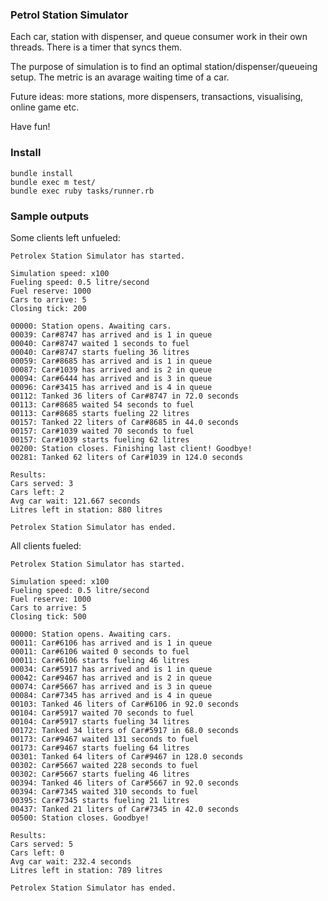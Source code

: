 ### Petrol Station Simulator

Each car, station with dispenser, and queue consumer work in their own threads.
There is a timer that syncs them.

The purpose of simulation is to find an optimal station/dispenser/queueing setup.
The metric is an avarage waiting time of a car.

Future ideas: more stations, more dispensers, transactions, visualising, online game etc.

Have fun!

### Install

```
bundle install
bundle exec m test/
bundle exec ruby tasks/runner.rb
```

### Sample outputs

Some clients left unfueled:
```
Petrolex Station Simulator has started.

Simulation speed: x100
Fueling speed: 0.5 litre/second
Fuel reserve: 1000
Cars to arrive: 5
Closing tick: 200

00000: Station opens. Awaiting cars.
00039: Car#8747 has arrived and is 1 in queue
00040: Car#8747 waited 1 seconds to fuel
00040: Car#8747 starts fueling 36 litres
00059: Car#8685 has arrived and is 1 in queue
00087: Car#1039 has arrived and is 2 in queue
00094: Car#6444 has arrived and is 3 in queue
00096: Car#3415 has arrived and is 4 in queue
00112: Tanked 36 liters of Car#8747 in 72.0 seconds
00113: Car#8685 waited 54 seconds to fuel
00113: Car#8685 starts fueling 22 litres
00157: Tanked 22 liters of Car#8685 in 44.0 seconds
00157: Car#1039 waited 70 seconds to fuel
00157: Car#1039 starts fueling 62 litres
00200: Station closes. Finishing last client! Goodbye!
00281: Tanked 62 liters of Car#1039 in 124.0 seconds

Results:
Cars served: 3
Cars left: 2
Avg car wait: 121.667 seconds
Litres left in station: 880 litres

Petrolex Station Simulator has ended.
```

All clients fueled:
```
Petrolex Station Simulator has started.

Simulation speed: x100
Fueling speed: 0.5 litre/second
Fuel reserve: 1000
Cars to arrive: 5
Closing tick: 500

00000: Station opens. Awaiting cars.
00011: Car#6106 has arrived and is 1 in queue
00011: Car#6106 waited 0 seconds to fuel
00011: Car#6106 starts fueling 46 litres
00034: Car#5917 has arrived and is 1 in queue
00042: Car#9467 has arrived and is 2 in queue
00074: Car#5667 has arrived and is 3 in queue
00084: Car#7345 has arrived and is 4 in queue
00103: Tanked 46 liters of Car#6106 in 92.0 seconds
00104: Car#5917 waited 70 seconds to fuel
00104: Car#5917 starts fueling 34 litres
00172: Tanked 34 liters of Car#5917 in 68.0 seconds
00173: Car#9467 waited 131 seconds to fuel
00173: Car#9467 starts fueling 64 litres
00301: Tanked 64 liters of Car#9467 in 128.0 seconds
00302: Car#5667 waited 228 seconds to fuel
00302: Car#5667 starts fueling 46 litres
00394: Tanked 46 liters of Car#5667 in 92.0 seconds
00394: Car#7345 waited 310 seconds to fuel
00395: Car#7345 starts fueling 21 litres
00437: Tanked 21 liters of Car#7345 in 42.0 seconds
00500: Station closes. Goodbye!

Results:
Cars served: 5
Cars left: 0
Avg car wait: 232.4 seconds
Litres left in station: 789 litres

Petrolex Station Simulator has ended.
```